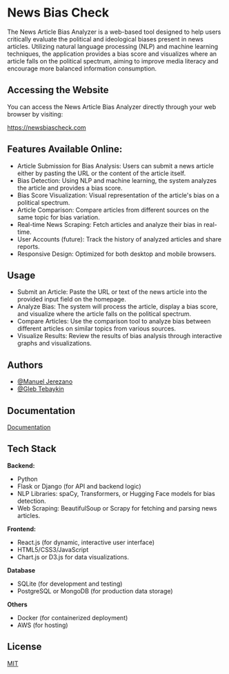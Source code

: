 
# News Bias Check

The News Article Bias Analyzer is a web-based tool designed to help users critically evaluate the political and ideological biases present in news articles. Utilizing natural language processing (NLP) and machine learning techniques, the application provides a bias score and visualizes where an article falls on the political spectrum, aiming to improve media literacy and encourage more balanced information consumption.


## Accessing the Website

You can access the News Article Bias Analyzer directly through your web browser by visiting:

https://newsbiascheck.com

## Features Available Online:
- Article Submission for Bias Analysis: Users can submit a news article either by pasting the URL or the content of the article itself.
- Bias Detection: Using NLP and machine learning, the system analyzes the article and provides a bias score.
- Bias Score Visualization: Visual representation of the article's bias on a political spectrum.
- Article Comparison: Compare articles from different sources on the same topic for bias variation.
- Real-time News Scraping: Fetch articles and analyze their bias in real-time.
- User Accounts (future): Track the history of analyzed articles and share reports.
- Responsive Design: Optimized for both desktop and mobile browsers.


## Usage

- Submit an Article: Paste the URL or text of the news article into the provided input field on the homepage.
- Analyze Bias: The system will process the article, display a bias score, and visualize where the article falls on the political spectrum.
- Compare Articles: Use the comparison tool to analyze bias between different articles on similar topics from various sources.
- Visualize Results: Review the results of bias analysis through interactive graphs and visualizations.



## Authors

- [@Manuel Jerezano](https://github.com/ManuelJerezano18)
- [@Gleb Tebaykin](https://github.com/pudjojotaro)


## Documentation

[Documentation](https://docs.google.com/document/d/18W6HoGmePzOKZdarCt5vTo_xAROQptDB/edit)


## Tech Stack

**Backend:** 
- Python
- Flask or Django (for API and backend logic)
- NLP Libraries: spaCy, Transformers, or Hugging Face models for bias detection.
- Web Scraping: BeautifulSoup or Scrapy for fetching and parsing news articles.

**Frontend:** 
- React.js (for dynamic, interactive user interface)
- HTML5/CSS3/JavaScript
- Chart.js or D3.js for data visualizations.

**Database**
- SQLite (for development and testing)
- PostgreSQL or MongoDB (for production data storage)

**Others**
- Docker (for containerized deployment)
- AWS (for hosting)
## License

[MIT](https://choosealicense.com/licenses/mit/)

